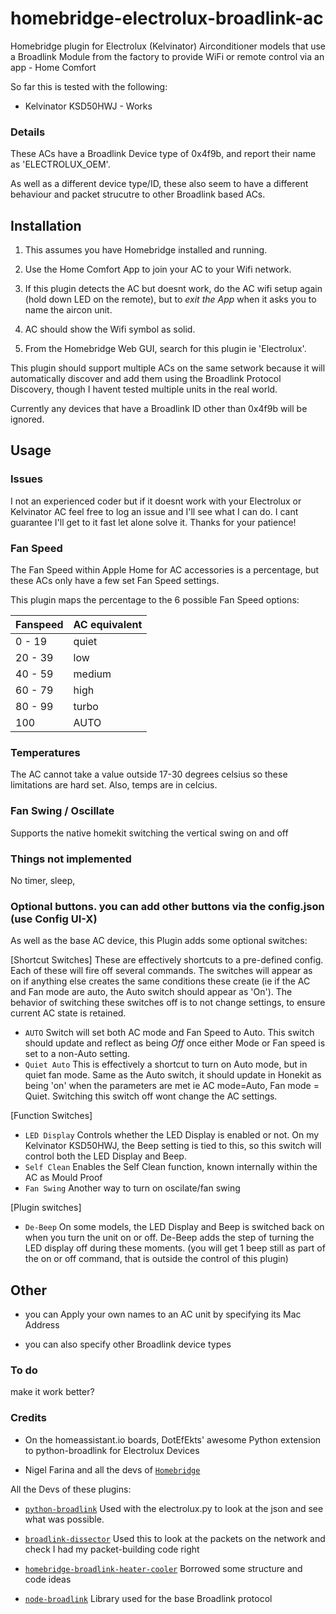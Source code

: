 
# homebridge-electrolux-broadlink-ac

Homebridge plugin for Electrolux (Kelvinator) Airconditioner models that use a Broadlink Module from the factory to provide WiFi or remote control via an app - Home Comfort

So far this is tested with the following:

* Kelvinator KSD50HWJ - Works

### Details

These ACs have a Broadlink Device type of 0x4f9b, and report their name as 'ELECTROLUX_OEM'.

As well as a different device type/ID, these also seem to have a different behaviour and packet strucutre to other Broadlink based ACs.

## Installation

1. This assumes you have Homebridge installed and running. 

2. Use the Home Comfort App to join your AC to your Wifi network.

3. If this plugin detects the AC but doesnt work, do the AC wifi setup again (hold down LED on the remote), but to *exit the App* when it asks you to name the aircon unit.

4. AC should show the Wifi symbol as solid.

5. From the Homebridge Web GUI, search for this plugin ie 'Electrolux'.

This plugin should support multiple ACs on the same setwork because it will automatically discover and add them using the Broadlink Protocol Discovery, though I havent tested multiple units in the real world.

Currently any devices that have a Broadlink ID other than 0x4f9b will be ignored.

## Usage

### Issues

I not an experienced coder but if it doesnt work with your Electrolux or Kelvinator AC feel free to log an issue and I'll see what I can do. I cant guarantee I'll get to it fast let alone solve it. Thanks for your patience!

### Fan Speed

The Fan Speed within Apple Home for AC accessories is a percentage, but these ACs only have a few set Fan Speed settings.

This plugin maps the percentage to the 6 possible Fan Speed options:


| Fanspeed | AC equivalent |
|--------- | --------------|
| 0 - 19   | quiet         |
| 20 - 39  | low           |
| 40 - 59  | medium        |
| 60 - 79  | high          |
| 80 - 99  | turbo         |
| 100      | AUTO          |


### Temperatures

The AC cannot take a value outside 17-30 degrees celsius so these limitations are hard set. Also, temps are in celcius.

### Fan Swing / Oscillate

Supports the native homekit switching the vertical swing on and off

### Things not implemented

No timer, sleep, 

### Optional buttons. you can add other buttons via the config.json (use Config UI-X)

As well as the base AC device, this Plugin adds some optional switches:

[Shortcut Switches]
These are effectively shortcuts to a pre-defined config. Each of these will fire off several commands. The switches will appear as on if anything else creates the same conditions these create (ie if the AC and Fan mode are auto, the Auto switch should appear as 'On'). The behavior of switching these switches off is to not change settings, to ensure current AC state is retained.
* `AUTO` Switch will set both AC mode and Fan Speed to Auto. This switch should update and reflect as being *Off* once either Mode or Fan speed is set to a non-Auto setting.
* `Quiet Auto` This is effectively a shortcut to turn on Auto mode, but in quiet fan mode. Same as the Auto switch, it should update in Honekit as being 'on' when the parameters are met ie AC mode=Auto, Fan mode = Quiet. Switching this switch off wont change the AC settings.

[Function Switches]
* `LED Display` Controls whether the LED Display is enabled or not. On my Kelvinator KSD50HWJ, the Beep setting is tied to this, so this switch will control both the LED Display and Beep.
* `Self Clean` Enables the Self Clean function, known internally within the AC as Mould Proof
* `Fan Swing` Another way to turn on oscilate/fan swing

[Plugin switches]
* `De-Beep` On some models, the LED Display and Beep is switched back on when you turn the unit on or off. De-Beep adds the step of turning the LED display off during these moments. (you will get 1 beep still as part of the on or off command, that is outside the control of this plugin)


## Other

* you can Apply your own names to an AC unit by specifying its Mac Address

* you can also specify other Broadlink device types

### To do

make it work better?


### Credits

* On the homeassistant.io boards, DotEfEkts' awesome Python extension to python-broadlink for Electrolux Devices

* Nigel Farina and all the devs of [`Homebridge`](homebridge.io)

All the Devs of these plugins:

* [`python-broadlink`](https://github.com/mjg59/python-broadlink]) Used with the electrolux.py to look at the json and see what was possible.

* [`broadlink-dissector`](https://github.com/csabavirag/broadlink-dissector) Used this to look at the packets on the network and check I had my packet-building code right

* [`homebridge-broadlink-heater-cooler`](https://github.com/makleso6/homebridge-broadlink-heater-cooler) Borrowed some structure and code ideas

* [`node-broadlink`](https://github.com/ThomasTavernier/node-broadlink) Library used for the base Broadlink protocol


